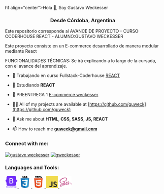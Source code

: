 h1 align="center">Hola 👋, Soy Gustavo Weckesser</h1>

<h3 align="center">Desde Córdoba, Argentina</h3>
<p> Este repositorio corresponde al AVANCE DE PROYECTO - CURSO CODERHOUSE REACT - ALUMNO:GUSTAVO WECKESSER</p>
<p> Este proyecto consiste en un E-commerce desarrollado de manera modular mediante React</p>
<p>FUNCIONALIDADES TÉCNICAS: Se irá explicando a lo largo de la cursada, con el avance del aprendizaje.</p>



- 🔭 Trabajando en curso Fullstack-Coderhouse [REACT](https://github.com/guweck/Coder-REACT-PRE1-Gustavo-Weckesser)

- 🌱 Estudiando **REACT**

- 👯 PREENTREGA 1 [E-commerce weckesser](https://github.com/guweck/Coder-REACT-PRE1-Gustavo-Weckesser)

- 👨‍💻 All of my projects are available at [https://github.com/guweck](https://github.com/guweck)

- 💬 Ask me about **HTML, CSS, SASS, JS, REACT**

- 📫 How to reach me **guweck@gmail.com**

<h3 align="left">Connect with me:</h3>
<p align="left">
<a href="https://linkedin.com/in/gustavo weckesser" target="blank"><img align="center" src="https://raw.githubusercontent.com/rahuldkjain/github-profile-readme-generator/master/src/images/icons/Social/linked-in-alt.svg" alt="gustavo weckesser" height="30" width="40" /></a>
<a href="https://fb.com/gweckesser" target="blank"><img align="center" src="https://raw.githubusercontent.com/rahuldkjain/github-profile-readme-generator/master/src/images/icons/Social/facebook.svg" alt="gweckesser" height="30" width="40" /></a>
</p>

<h3 align="left">Languages and Tools:</h3>
<p align="left"> <a href="https://getbootstrap.com" target="_blank" rel="noreferrer"> <img src="https://raw.githubusercontent.com/devicons/devicon/master/icons/bootstrap/bootstrap-plain-wordmark.svg" alt="bootstrap" width="40" height="40"/> </a> <a href="https://www.w3schools.com/css/" target="_blank" rel="noreferrer"> <img src="https://raw.githubusercontent.com/devicons/devicon/master/icons/css3/css3-original-wordmark.svg" alt="css3" width="40" height="40"/> </a> <a href="https://www.w3.org/html/" target="_blank" rel="noreferrer"> <img src="https://raw.githubusercontent.com/devicons/devicon/master/icons/html5/html5-original-wordmark.svg" alt="html5" width="40" height="40"/> </a> <a href="https://developer.mozilla.org/en-US/docs/Web/JavaScript" target="_blank" rel="noreferrer"> <img src="https://raw.githubusercontent.com/devicons/devicon/master/icons/javascript/javascript-original.svg" alt="javascript" width="40" height="40"/> </a> <a href="https://sass-lang.com" target="_blank" rel="noreferrer"> <img src="https://raw.githubusercontent.com/devicons/devicon/master/icons/sass/sass-original.svg" alt="sass" width="40" height="40"/> </a> </p>
